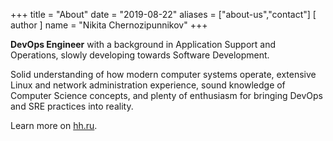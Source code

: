 +++
title = "About"
date = "2019-08-22"
aliases = ["about-us","contact"]
[ author ]
  name = "Nikita Chernozipunnikov"
+++

**DevOps Engineer** with a background in Application Support and Operations, slowly developing towards Software Development. 

Solid understanding of how modern computer systems operate, extensive Linux and network administration experience, sound knowledge of Computer Science concepts, and plenty of enthusiasm for bringing DevOps and SRE practices into reality. 

Learn more on [hh.ru](https://spb.hh.ru/resume/9b1d143bff074159570039ed1f4c6839524665).
